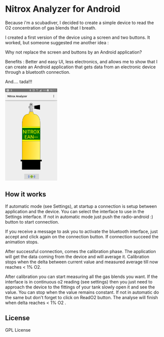 # Nitrox Analyzer for Android

Because i'm a scubadiver, I decided to create a simple
device to read the O2 concentration of gas blends that I
breath.

I created a first version of the device using a screen
and two buttons. It worked, but someone suggested me another idea :

Why not replace the screen and buttons by an Android
application?

Benefits : Better and easy UI, less electronics, and allows me
to show that I can create an Android application that gets
data from an electronic device through a bluetooth connection.

And.... tada!!!

![Image](projectres/android-app.png "The application interface")

## How it works

If automatic mode (see Settings), at startup a connection is
setup between application and the device. You can select the
interface to use in the Settings interface. If not in automatic
mode just push the radio-android :) button to start connection.

If you receive a message to ask you to activate the bluetooth
interface, just accept and click again on the connection button.
If connection succeed the animation stops.

After successful connection, comes the calibration phase.
The application will get the data coming from the device and
will average it. Calibration stops when the delta between
current value and measured average till now reaches < 1% O2.

After calibration you can start measuring all the gas blends
you want. If the interface is in continuous o2 reading (see
settings) then you just need to approach the device to the
fittings of your tank slowly open it and see the value. You
can stop when the value remains constant. If not in automatic
do the same but don't forget to click on ReadO2 button. The
analyse will finish when delta reaches < 1% O2 .

## License
GPL License
